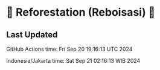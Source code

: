 
# 🌳 Reforestation (Reboisasi) 🌲

## Last Updated

GitHub Actions time: Fri Sep 20 19:16:13 UTC 2024

Indonesia/Jakarta time: Sat Sep 21 02:16:13 WIB 2024
